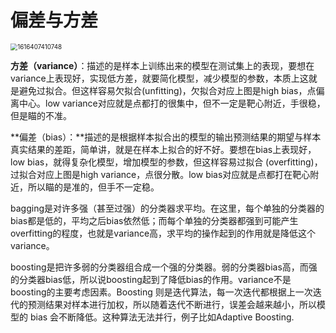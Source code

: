 # 偏差与方差

<img src="/Users/jiahongxie/Desktop/GitHub/Ensemble_Learning/pic/1616407410748.jpg" alt="1616407410748" style="zoom:70%;" />

**方差（variance）**：描述的是样本上训练出来的模型在测试集上的表现，要想在variance上表现好，实现低方差，就要简化模型，减少模型的参数，本质上这就是避免过拟合。但这样容易欠拟合(unfitting)，欠拟合对应上图是high bias，点偏离中心。low variance对应就是点都打的很集中，但不一定是靶心附近，手很稳，但是瞄的不准。

**偏差（bias）：**描述的是根据样本拟合出的模型的输出预测结果的期望与样本真实结果的差距，简单讲，就是在样本上拟合的好不好。要想在bias上表现好，low bias，就得复杂化模型，增加模型的参数，但这样容易过拟合 (overfitting)，过拟合对应上图是high variance，点很分散。low bias对应就是点都打在靶心附近，所以瞄的是准的，但手不一定稳。

bagging是对许多强（甚至过强）的分类器求平均。在这里，每个单独的分类器的bias都是低的，平均之后bias依然低；而每个单独的分类器都强到可能产生overfitting的程度，也就是variance高，求平均的操作起到的作用就是降低这个variance。

boosting是把许多弱的分类器组合成一个强的分类器。弱的分类器bias高，而强的分类器bias低，所以说boosting起到了降低bias的作用。variance不是boosting的主要考虑因素。Boosting 则是迭代算法，每一次迭代都根据上一次迭代的预测结果对样本进行加权，所以随着迭代不断进行，误差会越来越小，所以模型的 bias 会不断降低。这种算法无法并行，例子比如Adaptive Boosting.



